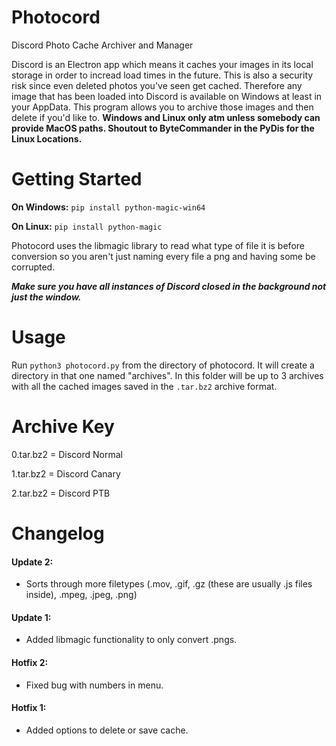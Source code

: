 # Photocord
Discord Photo Cache Archiver and Manager

Discord is an Electron app which means it caches your images in its local storage in order to incread load times in the future. This is also a security risk since even deleted photos you've seen get cached. Therefore any image that has been loaded into Discord is available on Windows at least in your AppData. This program allows you to archive those images and then delete if you'd like to. **Windows and Linux only atm unless somebody can provide MacOS paths. Shoutout to ByteCommander in the PyDis for the Linux Locations.**

# Getting Started

**On Windows:**
`pip install python-magic-win64`

**On Linux:**
`pip install python-magic`

Photocord uses the libmagic library to read what type of file it is before conversion so you aren't just naming every file a png and having some be corrupted.

***Make sure you have all instances of Discord closed in the background not just the window.***

# Usage
Run `python3 photocord.py` from the directory of photocord. It will create a directory in that one named "archives". In this folder will be up to 3 archives with all the cached images saved in the `.tar.bz2` archive format.

# Archive Key

0.tar.bz2 = Discord Normal

1.tar.bz2 = Discord Canary

2.tar.bz2 = Discord PTB

# Changelog

#### Update 2:

- Sorts through more filetypes (.mov, .gif, .gz (these are usually .js files inside), .mpeg, .jpeg, .png)

#### Update 1:

- Added libmagic functionality to only convert .pngs.

#### Hotfix 2:

- Fixed bug with numbers in menu.

#### Hotfix 1:

- Added options to delete or save cache.
